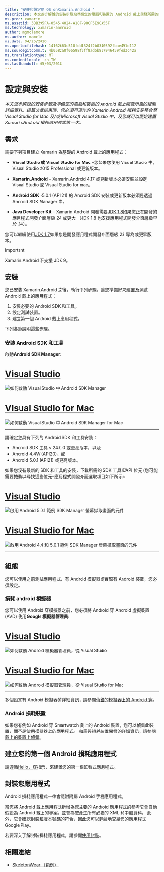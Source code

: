 ```yaml
---
title: '安裝和設定穿 OS onXamarin.Android '
description: 本文逐步解說的安裝步驟及準備您的電腦和裝置的 Android 戴上開發所需的組態詳細資料。 這篇文章結束時，您必須可運作的 Xamarin.Android 損耗安裝整合至 Visual Studio for Mac 及/或 Microsoft Visual Studio 中，及您就可以開始建置 Xamarin.Android 損耗應用程式第一次。
ms.prod: xamarin
ms.assetid: 3BB395FA-0545-4024-A18F-98CF5E9CA55F
ms.technology: xamarin-android
author: mgmclemore
ms.author: mamcle
ms.date: 04/25/2018
ms.openlocfilehash: 14162663c518fdd1324f2b0340592fbae491d112
ms.sourcegitcommit: 4b0582a0f06598f3ff8ad5b817946459fed3c42a
ms.translationtype: MT
ms.contentlocale: zh-TW
ms.lasthandoff: 05/03/2018
---
```

# <a name="setup-and-installation"></a>設定與安裝

_本文逐步解說的安裝步驟及準備您的電腦和裝置的 Android 戴上開發所需的組態詳細資料。這篇文章結束時，您必須可運作的 Xamarin.Android 損耗安裝整合至 Visual Studio for Mac 及/或 Microsoft Visual Studio 中，及您就可以開始建置 Xamarin.Android 損耗應用程式第一次。_

## <a name="requirements"></a>需求

需要下列項目建立 Xamarin 為基礎的 Android 戴上的應用程式：

-   **Visual Studio 或 Visual Studio for Mac** &ndash;您如果您使用 Visual Studio 中，Visual Studio 2015 Professional 或更新版本。

-   **Xamarin.Android** &ndash; Xamarin.Android 4.17 或更新版本必須安裝並設定 Visual Studio 或 Visual Studio for mac。

-   **Android SDK** -5.0.1 (API 21) 的 Android SDK 安裝或更新版本必須是透過 Android SDK Manager 中。

-   **Java Developer Kit** &ndash; Xamarin Android 開發需要[JDK 1.8](http://www.oracle.com/technetwork/java/javase/downloads/jdk8-downloads-2133151.html)如果您正在開發的應用程式開發介面層級 24 或更大 （JDK 1.8 也支援應用程式開發介面層級早於 24）。

您可以繼續使用[JDK 1.7](http://www.oracle.com/technetwork/java/javase/downloads/jdk7-downloads-1880260.html)如果您是開發應用程式開發介面層級 23 專為或更早版本。

> [!IMPORTANT]
> Xamarin.Android 不支援 JDK 9。

## <a name="installation"></a>安裝

您已安裝 Xamarin.Android 之後，執行下列步驟，讓您準備好來建置及測試 Android 戴上的應用程式： 

1.  安裝必要的 Android SDK 和工具。
2.  設定測試裝置。
3.  建立第一個 Android 戴上應用程式。

下列各節說明這些步驟。


### <a name="install-android-sdk-and-tools"></a>安裝 Android SDK 和工具 

啟動**Android SDK Manager**: 

# <a name="visual-studiotabvswin"></a>[Visual Studio](#tab/vswin)

![如何啟動 Visual Studio 中 Android SDK Manager](installation-images/vs/sdk-menu.png)

# <a name="visual-studio-for-mactabvsmac"></a>[Visual Studio for Mac](#tab/vsmac)

![如何啟動 Visual Studio 中 Android SDK Manager for Mac](installation-images/xs/sdk-menu.png)

-----


請確定您具有下列的 Android SDK 和工具安裝：

* Android SDK 工具 v 24.0.0 或更高版本，以及
* Android 4.4W (API20)，或
* Android 5.0.1 (API21) 或更高版本。

如果您沒有最新的 SDK 和工具的安裝，下載所需的 SDK 工具*和*API 位元 (您可能需要捲動以尋找這些位元&ndash;應用程式開發介面選取項目如下所示): 

# <a name="visual-studiotabvswin"></a>[Visual Studio](#tab/vswin)

![啟用 Android 5.0.1 範例 SDK Manager 螢幕擷取畫面的元件](installation-images/vs/sdk-select.png)

# <a name="visual-studio-for-mactabvsmac"></a>[Visual Studio for Mac](#tab/vsmac)

![啟用 Android 4.4 和 5.0.1 範例 SDK Manager 螢幕擷取畫面的元件](installation-images/xs/sdk-select.png)

-----


## <a name="configuration"></a>組態

您可以使用之前測試應用程式，有 Android 模擬器或實際有 Android 裝置，您必須設定。 


### <a name="android-wear-emulator"></a>損耗 android 模擬器

您可以使用 Android 穿模擬器之前，您必須將 Android 穿 Android 虛擬裝置 (AVD) 使用**Google 模擬器管理員**:

# <a name="visual-studiotabvswin"></a>[Visual Studio](#tab/vswin)

![如何啟動 Android 模擬器管理員，從 Visual Studio](installation-images/vs/emulator-menu.png)

# <a name="visual-studio-for-mactabvsmac"></a>[Visual Studio for Mac](#tab/vsmac)

![如何啟動 Android 模擬器管理員，從 Visual Studio for Mac](installation-images/xs/emulator-menu.png)

-----

多個設定有 Android 模擬器的詳細資訊，請參閱[偵錯的模擬器上的 Android 穿](~/android/wear/deploy-test/debug-on-emulator.md)。


### <a name="android-wear-device"></a>Android 損耗裝置

如果您有例如 Android 穿 Smartwatch 戴上的 Android 裝置，您可以偵錯此裝置，而不是使用模擬器上的應用程式。 如需與損耗裝置開發的詳細資訊，請參閱[戴上的裝置上偵錯](~/android/wear/deploy-test/debug-on-device.md)。


## <a name="create-your-first-android-wear-app"></a>建立您的第一個 Android 損耗應用程式

請遵循[Hello，穿](~/android/wear/get-started/hello-wear.md)指示，來建置您的第一個監看式應用程式。


## <a name="packaging-your-app"></a>封裝您應用程式

Android 損耗應用程式一律會隨附附屬 Android 手機應用程式。 

當您將 Android 戴上應用程式新增為您主要的 Android 應用程式的參考它會自動假設為 Android 戴上的專案，並會為您產生所有必要的 XML 和中繼資料。 此外，它會確認封裝和版本號碼的符合，因此您可以輕鬆地交給您的應用程式 Google Play。 

若要深入了解封裝損耗應用程式，請參閱[使用封裝](~/android/wear/deploy-test/packaging.md)。


## <a name="related-links"></a>相關連結

- [SkeletonWear （範例）](https://developer.xamarin.com/samples/SkeletonWear/)
